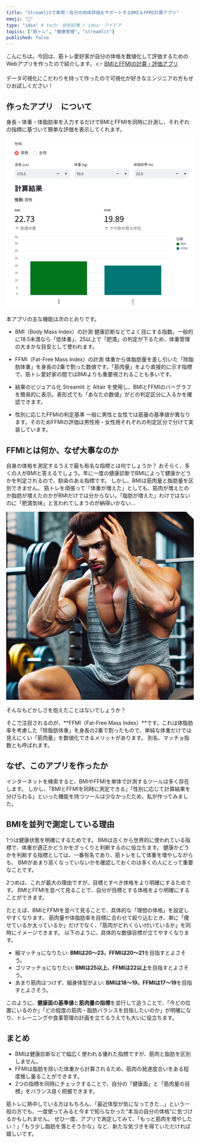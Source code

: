 ```yaml
---
title: "Streamlitで実現！自分の肉体評価をサポートするBMI＆FFMI計算アプリ"
emoji: "👻"
type: "idea" # tech: 技術記事 / idea: アイデア
topics: ["筋トレ", "健康管理", "streamlit"]
published: false
---
```


こんにちは。今回は、筋トレ愛好家が自分の体格を数値化して評価するためのWebアプリを作ったので紹介します。
👉 [BMIとFFMIの計算・評価アプリ](https://bmi-ffmi-calculation.streamlit.app/)

データ可視化にこだわりを持って作ったので可視化が好きなエンジニアの方もぜひお試しください！

## 作ったアプリ　について

身長・体重・体脂肪率を入力するだけでBMIとFFMIを同時に計測し、それぞれの指標に基づいて簡単な評価を表示してくれます。

![](/images/bmi_ffmi_res.png)

本アプリの主な機能は次のとおりです。

* BMI（Body Mass Index）の計測
健康診断などでよく目にする指数。一般的に18.5未満なら「低体重」、25以上で「肥満」の判定が下るため、体重管理の大まかな目安として使われます。

* FFMI（Fat-Free Mass Index）の計測
体重から体脂肪量を差し引いた「除脂肪体重」を身長の2乗で割った数値です。「筋肉量」をより直接的に示す指標で、筋トレ愛好家の間ではBMIよりも重要視されることも多いです。

* 結果のビジュアル化
Streamlit と Altair を使用し、BMIとFFMIのバーグラフを簡易的に表示。表形式でも「あなたの数値」がどの判定区分に入るかを確認できます。

* 性別に応じたFFMIの判定基準
一般に男性と女性では筋量の基準値が異なります。そのためFFMIの評価は男性用・女性用それぞれの判定区分で分けて実装しています。


## FFMIとは何か、なぜ大事なのか

自身の体格を測定するうえで最も有名な指標とは何でしょうか？
おそらく、多くの人がBMIと答えるでしょう。年に一度の健康診断でBMIによって健康かどうかを判定されるので、馴染のある指標です。
しかし、BMIは筋肉量と脂肪量を区別できません。
筋トレを頑張って「体重が増えた」としても、筋肉が増えたのか脂肪が増えたのかがBMIだけでは分からない。「脂肪が増えた」わけではないのに「肥満気味」と言われてしまうのが納得いかない…

![](/images/muscular_troubled.png)

そんなもどかしさを抱えたことはないでしょうか？

そこで注目されるのが、**FFMI（Fat-Free Mass Index）**です。これは体脂肪率を考慮した「除脂肪体重」を身長の2乗で割ったもので、単純な体重だけでは見えにくい「筋肉量」を数値化できるメリットがあります。
別名、マッチョ指数とも呼ばれます。

## なぜ、このアプリを作ったか

インターネットを検索すると、BMIやFFMIを単体で計測するツールは多く存在します。
しかし、「BMIとFFMIを同時に測定できる」「性別に応じて計算結果を分けられる」といった機能を持つツールは少なかったため、私が作ってみました。

## BMIを並列で測定している理由

1つは健康状態を明確にするためです。
BMIは古くから世界的に使われている指標で、体重が適正かどうかをざっくりと判断するのに役立ちます。
健康かどうかを判断する指標としては、一番有名であり、筋トレをして体重を増やしながらも、
BMIがあまり高くなっていないかを確認しておくのは多くの人にとって重要なことです。

2つめは、これが最大の理由ですが、目標とすべき体格をより明確にするためです。
BMIとFFMIを並べて見ることで、自分が目標とする体格をより明確にすることができます。

たとえば、BMIとFFMIを並べて見ることで、具体的な「理想の体格」を設定しやすくなります。
筋肉量や体脂肪率を目標に合わせて絞り込むとき、単に「痩せているか太っているか」だけでなく、「筋肉がどれくらい付いているか」を同時にイメージできます。
以下のように、具体的な数値目標が立てやすくなります。

* 細マッチョになりたい: **BMIは20〜23、FFMIは20〜21**を目指すとよさそう。
* ゴリマッチョになりたい: **BMIは25以上、FFMIは22以上**を目指すとよさそう。
* あまり筋肉はつけず、細身体型がよい: **BMIは18〜19、FFMIは17〜19**を目指すとよさそう。

このように、**健康面の基準値**と**筋肉量の指標**を並行して追うことで、「今どの位置にいるのか」「どの程度の筋肉・脂肪バランスを目指したいのか」が明確になり、トレーニングや食事管理の計画を立てるうえでも大いに役立ちます。

## まとめ

* BMIは健康診断などで幅広く使われる優れた指標ですが、筋肉と脂肪を区別しません。
* FFMIは脂肪を除いた体重から計算されるため、筋肉の発達度合いをある程度推し量ることができます。
* 2つの指標を同時にチェックすることで、自分の「健康面」と「筋肉量の目標」をバランス良く把握できます。

筋トレに熱中している方はもちろん、「最近体型が気になってきた…」という一般の方でも、一度使ってみると今まで知らなかった“本当の自分の体格”に気づけるかもしれません。
ぜひ一度、アプリで測定してみて、「もっと筋肉を増やしたい！」「もう少し脂肪を落とそうかな」など、新たな気づきを得ていただければ嬉しいです。

